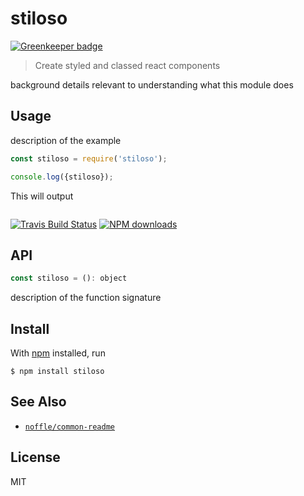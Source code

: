 # stiloso

[![Greenkeeper badge](https://badges.greenkeeper.io/parro-it/stiloso.svg)](https://greenkeeper.io/)

> Create styled and classed react components

background details relevant to understanding what this module does

## Usage

description of the example

```js
const stiloso = require('stiloso');

console.log({stiloso});
```

This will output

```
```

[![Travis Build Status](https://img.shields.io/travis/parro-it/stiloso/master.svg)](http://travis-ci.org/parro-it/stiloso)
[![NPM downloads](https://img.shields.io/npm/dt/stiloso.svg)](https://npmjs.org/package/stiloso)


## API

```js
const stiloso = (): object
```

description of the function signature

## Install

With [npm](https://npmjs.org/) installed, run

```
$ npm install stiloso
```

## See Also

- [`noffle/common-readme`](https://github.com/noffle/common-readme)

## License

MIT

